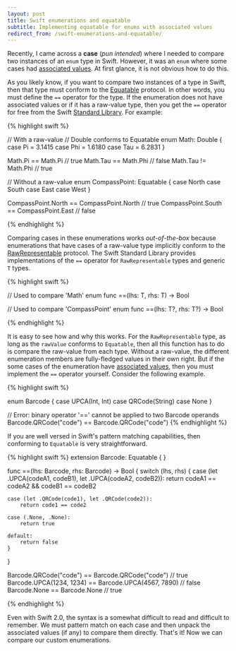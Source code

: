 ```yaml
---
layout: post
title: Swift enumerations and equatable
subtitle: Implementing equatable for enums with associated values
redirect_from: /swift-enumerations-and-equatable/
---
```


Recently, I came across a **case** (*pun intended*) where I needed to compare two instances of an `enum` type in Swift. However, it was an `enum` where some cases had [associated values](https://developer.apple.com/library/ios/documentation/Swift/Conceptual/Swift_Programming_Language/Enumerations.html#//apple_ref/doc/uid/TP40014097-CH12-ID148). At first glance, it is not obvious how to do this.

<!--excerpt-->

As you likely know, if you want to compare two instances of a type in Swift, then that type must conform to the [Equatable](http://nshipster.com/swift-comparison-protocols/) protocol. In other words, you must define the `==` operator for the type.
If the enumeration does not have associated values or if it has a raw-value type, then you get the `==` operator for free from the Swift [Standard Library](https://developer.apple.com/library/prerelease/ios/documentation/General/Reference/SwiftStandardLibraryReference/index.html). For example:

{% highlight swift %}

// With a raw-value
// Double conforms to Equatable
enum Math: Double {
    case Pi = 3.1415
    case Phi = 1.6180
    case Tau = 6.2831
}

Math.Pi == Math.Pi // true
Math.Tau == Math.Phi // false
Math.Tau != Math.Phi // true

// Without a raw-value
enum CompassPoint: Equatable {
    case North
    case South
    case East
    case West
}

CompassPoint.North == CompassPoint.North // true
CompassPoint.South == CompassPoint.East // false

{% endhighlight %}

Comparing cases in these enumerations works *out-of-the-box* because enumerations that have cases of a raw-value type implicitly conform to the [RawRepresentable](https://developer.apple.com/library/prerelease/ios/documentation/Swift/Reference/Swift_RawRepresentable_Protocol/index.html#//apple_ref/swift/intf/s:PSs16RawRepresentable) protocol. The Swift Standard Library provides implementations of the `==` operator for `RawRepresentable` types and generic `T` types.

{% highlight swift %}

// Used to compare 'Math' enum
func ==<T : RawRepresentable where T.RawValue : Equatable>(lhs: T, rhs: T) -> Bool

// Used to compare 'CompassPoint' enum
func ==<T : Equatable>(lhs: T?, rhs: T?) -> Bool

{% endhighlight %}

It is easy to see how and why this works. For the `RawRepresentable` type, as long as the `rawValue` conforms to `Equatable`, then all this function has to do is compare the raw-value from each type. Without a raw-value, the different enumeration members are fully-fledged values in their own right. But if the some cases of the enumeration have [associated values](https://developer.apple.com/library/ios/documentation/Swift/Conceptual/Swift_Programming_Language/Enumerations.html#//apple_ref/doc/uid/TP40014097-CH12-ID148), then you must implement the `==` operator yourself. Consider the following example.

{% highlight swift %}

enum Barcode {
    case UPCA(Int, Int)
    case QRCode(String)
    case None
}

// Error: binary operator '==' cannot be applied to two Barcode operands
Barcode.QRCode("code") == Barcode.QRCode("code")
{% endhighlight %}

If you are well versed in Swift's pattern matching capabilities, then conforming to `Equatable` is very straightforward.

{% highlight swift %}
extension Barcode: Equatable {
}

func ==(lhs: Barcode, rhs: Barcode) -> Bool {
    switch (lhs, rhs) {
    case (let .UPCA(codeA1, codeB1), let .UPCA(codeA2, codeB2)):
        return codeA1 == codeA2 && codeB1 == codeB2

    case (let .QRCode(code1), let .QRCode(code2)):
        return code1 == code2

    case (.None, .None):
        return true

    default:
        return false
    }
}

Barcode.QRCode("code") == Barcode.QRCode("code") // true
Barcode.UPCA(1234, 1234) == Barcode.UPCA(4567, 7890) // false
Barcode.None == Barcode.None // true

{% endhighlight %}

Even with Swift 2.0, the syntax is a somewhat difficult to read and difficult to remember. We must pattern match on each case and then unpack the associated values (if any) to compare them directly. That's it! Now we can compare our custom enumerations.
